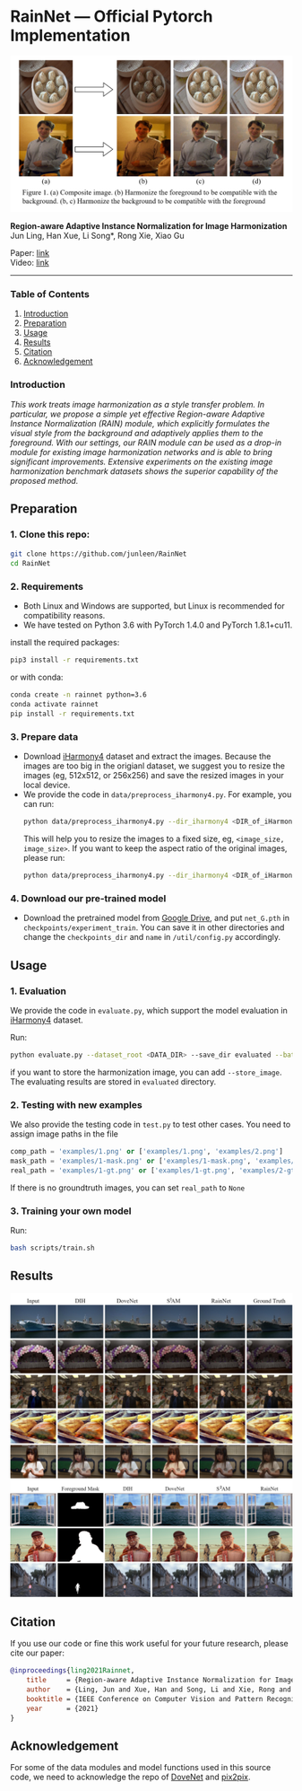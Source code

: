 # RainNet &mdash; Official Pytorch Implementation

![Sample image](./Doc/sample.png)

**Region-aware Adaptive Instance Normalization for Image Harmonization**<br>
Jun Ling, Han Xue, Li Song*, Rong Xie, Xiao Gu

Paper: [link]()<br>
Video: [link]()

---

### Table of Contents
1. [Introduction](#introduction)
1. [Preparation](#preparation)
1. [Usage](#usage)
1. [Results](#results)
1. [Citation](#citation)
1. [Acknowledgement](#acknowledgement)


### Introduction
*This work treats image harmonization as a style transfer problem. In particular, we propose a simple yet effective Region-aware Adaptive Instance Normalization (RAIN) module, which explicitly formulates the visual style from the background and adaptively applies them to the foreground. With our settings, our RAIN module can be used as a drop-in module for existing image harmonization networks and is able to bring significant improvements. Extensive experiments on the existing image harmonization benchmark datasets shows the superior capability of the proposed method.*


## Preparation
### 1. Clone this repo:
```bash
git clone https://github.com/junleen/RainNet
cd RainNet
```

### 2. Requirements
* Both Linux and Windows are supported, but Linux is recommended for compatibility reasons.
* We have tested on Python 3.6 with PyTorch 1.4.0 and PyTorch 1.8.1+cu11. 

install the required packages: 
```bash
pip3 install -r requirements.txt
```
or with conda:
```bash
conda create -n rainnet python=3.6
conda activate rainnet
pip install -r requirements.txt
```
### 3. Prepare data

* Download [iHarmony4](https://github.com/bcmi/Image-Harmonization-Dataset-iHarmony4) dataset and extract the images. Because the images are too big in the origianl dataset, we suggest you to resize the images (eg, 512x512, or 256x256) and save the resized images in your local device. 
* We provide the code in `data/preprocess_iharmony4.py`. For example, you can run:
    ```bash
    python data/preprocess_iharmony4.py --dir_iharmony4 <DIR_of_iHarmony4> --save_dir <SAVE_DIR> --image_size <IMAGE_SIZE>
    ```
    This will help you to resize the images to a fixed size, eg, `<image_size, image_size>`. If you want to keep the aspect ratio of the original images, please run:
    ```bash
    python data/preprocess_iharmony4.py --dir_iharmony4 <DIR_of_iHarmony4> --save_dir <SAVE_DIR> --image_size <IMAGE_SIZE> --keep_aspect_ratio
    ```

### 4. Download our pre-trained model

* Download the pretrained model from [Google Drive](https://drive.google.com/drive/folders/1NMvHbnD1kW-j1KKMxEb9R9IR5drMK3GQ?usp=sharing), and put `net_G.pth` in `checkpoints/experiment_train`. You can save it in other directories and change the `checkpoints_dir` and `name` in `/util/config.py` accordingly. 

## Usage
### 1. Evaluation

We provide the code in `evaluate.py`, which support the model evaluation in [iHarmony4](https://github.com/bcmi/Image-Harmonization-Dataset-iHarmony4) dataset.

Run: 
```bash
python evaluate.py --dataset_root <DATA_DIR> --save_dir evaluated --batch_size 16 --device cuda 
```
if you want to store the harmonization image, you can add `--store_image`. The evaluating results are stored in `evaluated` directory. 

### 2. Testing with new examples

We also provide the testing code in `test.py` to test other cases. You need to assign image paths in the file
```python
comp_path = 'examples/1.png' or ['examples/1.png', 'examples/2.png']
mask_path = 'examples/1-mask.png' or ['examples/1-mask.png', 'examples/2-mask.png']
real_path = 'examples/1-gt.png' or ['examples/1-gt.png', 'examples/2-gt.png']
```
If there is no groundtruth images, you can set `real_path` to `None`

### 3. Training your own model

Run:
```bash
bash scripts/train.sh
```

## Results
![Comparison1](./Doc/Comparison1.png)
![Comparison2](./Doc/Comparison2.png)

## Citation
If you use our code or fine this work useful for your future research, please cite our paper:
```bibtex
@inproceedings{ling2021Rainnet,
    title     = {Region-aware Adaptive Instance Normalization for Image Harmonization}, 
    author    = {Ling, Jun and Xue, Han and Song, Li and Xie, Rong and Gu, Xiao}, 
    booktitle = {IEEE Conference on Computer Vision and Pattern Recognition},
    year      = {2021}
}
```

## Acknowledgement
For some of the data modules and model functions used in this source code, we need to acknowledge the repo of [DoveNet](https://github.com/bcmi/Image-Harmonization-Dataset-iHarmony4/tree/master/DoveNet) and [pix2pix](https://github.com/junyanz/pytorch-CycleGAN-and-pix2pix). 